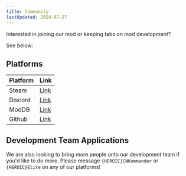 ```yaml
---
title: Community
lastUpdated: 2024-07-27
---
```


Interested in joining our mod or keeping tabs on mod development? 

See below:

## Platforms

| Platform | Link   |
| -------- | ------ |
| Steam    | [Link](https://steamcommunity.com/sharedfiles/filedetails/?id=1125611680)
| Discord  | [Link](https://discord.gg/NVmBEfn) |
| ModDB    | [Link](https://www.moddb.com/mods/elites-conflict-mod) |
| Github   | [Link](https://github.com/elites-conflict-mod)

## Development Team Applications
We are also looking to bring more people onto our development team if you'd like to do more. Please message `{HEROIC}CNKommander` or `{HEROIC}Elite` on any of our platforms!